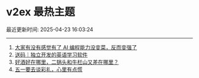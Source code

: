# v2ex 最热主题

最近更新时间: 2025-04-23 16:03:24

--- 
1. [大家有没有感觉有了 AI 编程能力没变菜，反而变强了](https://www.v2ex.com/t/1127404) 
2. [送码｜独立开发的英语学习软件](https://www.v2ex.com/t/1127438) 
3. [好酒好在哪里，二锅头和牛栏山又差在哪里？](https://www.v2ex.com/t/1127448) 
4. [五一要去谈彩礼，心里有点慌](https://www.v2ex.com/t/1127457) 
